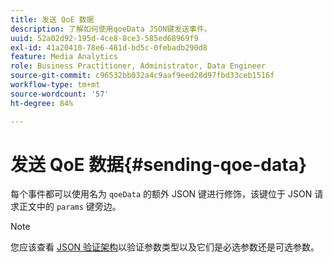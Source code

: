 ```yaml
---
title: 发送 QoE 数据
description: 了解如何使用qoeData JSON键发送事件。
uuid: 52a02d92-195d-4ce8-8ce3-585ed68969f9
exl-id: 41a20410-78e6-481d-bd5c-0febadb290d8
feature: Media Analytics
role: Business Practitioner, Administrator, Data Engineer
source-git-commit: c96532bb032a4c9aaf9eed28d97fbd33ceb1516f
workflow-type: tm+mt
source-wordcount: '57'
ht-degree: 84%

---
```


# 发送 QoE 数据{#sending-qoe-data}

每个事件都可以使用名为 `qoeData` 的额外 JSON 键进行修饰，该键位于 JSON 请求正文中的 `params` 键旁边。

>[!NOTE]
>
>您应该查看 [JSON 验证架构](/help/media-collection-api/mc-api-impl/mc-api-validate-reqs.md)以验证参数类型以及它们是必选参数还是可选参数。
